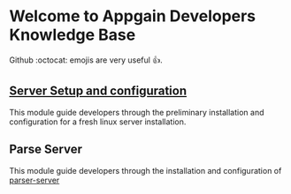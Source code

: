 # Welcome to Appgain Developers Knowledge Base

Github :octocat: emojis are very useful :thumbsup:.


## [Server Setup and configuration](server-setup/new-sudo-user.md)

This module guide developers through the preliminary installation and configuration
for a fresh linux server installation.

## Parse Server

This module guide developers through the installation and configuration of [parser-server](https://github.com/ParsePlatform/parse-server)

